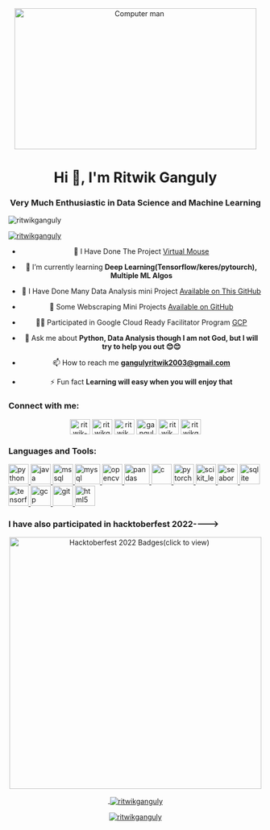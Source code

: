 <center><img    src="https://camo.githubusercontent.com/c1dcb74cc1c1835b1d716f5051499a2814c683c806b15f04b0eba492863703e9/68747470733a2f2f63646e2e6472696262626c652e636f6d2f75736572732f3733303730332f73637265656e73686f74732f363538313234332f6176656e746f2e676966" alt="Computer man" style="width:480px;height:280px;">
<h1 align="center">Hi 👋, I'm Ritwik Ganguly</h1>
<h3 align="center"> <b>Very Much Enthusiastic in Data Science and Machine Learning</b> </h3>

<p align="left"> <img src="https://komarev.com/ghpvc/?username=ritwikganguly&label=Profile%20views&color=0e75b6&style=flat" alt="ritwikganguly" /> </p>

<p align="left"> <a href="https://github.com/ryo-ma/github-profile-trophy"><img src="https://github-profile-trophy.vercel.app/?username=ritwikganguly" alt="ritwikganguly" /></a> </p>

- 🔭 I Have Done The Project [Virtual Mouse](https://github.com/RitwikGanguly/Virtual-Mouse-Project)

- 🌱 I’m currently learning **Deep Learning(Tensorflow/keres/pytourch), Multiple ML Algos**

- 👯 I Have Done Many Data Analysis mini Project [Available on This GitHub](https://github.com/RitwikGanguly/Data_Analysis_Ritwik)

- 🤖 Some Webscraping Mini Projects [Available on GitHub](https://github.com/RitwikGanguly/Flipkart_web_Scriping)

- 👨‍💻 Participated in Google Cloud Ready Facilitator Program [GCP](https://www.cloudskillsboost.google/public_profiles/09d6bb50-16a4-4af2-8c67-9ea32c87d37c)

- 💬 Ask me about **Python, Data Analysis though I am not God, but I will try to help you out 😊😊**

- 📫 How to reach me **gangulyritwik2003@gmail.com**

- ⚡ Fun fact **Learning will easy when you will enjoy that**

<h3 align="left"><b>Connect with me:</b></h3>
<p align="left">

<a href="https://linkedin.com/in/ritwik-ganguly-148aa2203" target="blank"><img align="center" src="https://www.svgrepo.com/show/110195/linkedin.svg" alt="ritwik-ganguly-148aa2203" height="30" width="40" /></a>
<a href="https://kaggle.com/ritwikganguly" target="blank"><img align="center" src="https://www.vectorlogo.zone/logos/kaggle/kaggle-ar21.svg" alt="ritwikganguly" height="30" width="40" /></a>
<a href="https://www.codechef.com/users/ritwik_003" target="blank"><img align="center" src="https://cdn.jsdelivr.net/npm/simple-icons@3.1.0/icons/codechef.svg" alt="ritwik_003" height="30" width="40" /></a>
<a href="https://www.hackerrank.com/gangulyritwik201" target="blank"><img align="center" src="https://cdn.worldvectorlogo.com/logos/hackerrank.svg" alt="gangulyritwik201" height="30" width="40" /></a>
<a href="https://www.leetcode.com/ritwik_003" target="blank"><img align="center" src="https://cdn.iconscout.com/icon/free/png-256/leetcode-3521542-2944960.png?f=avif&w=128" alt="ritwik_003" height="30" width="40" /></a>
<a href="https://dev.to/ritwikganguly" target="blank"><img align="center" src="https://img.icons8.com/windows/256/dev.png" alt="ritwikganguly" height="30" width="40" /></a>
</p>

<h3 align="left"><b>Languages and Tools:</b></h3>
<p align="left"> <a href="https://www.python.org" target="_blank" rel="noreferrer"> <img src="https://upload.wikimedia.org/wikipedia/commons/c/c3/Python-logo-notext.svg" alt="python" width="40" height="40"/> </a> <a href="https://www.java.com" target="_blank" rel="noreferrer"> <img src="https://upload.wikimedia.org/wikipedia/ml/2/2e/Java_Logo.svg" alt="java" width="40" height="40"/> </a> <a href="https://www.microsoft.com/en-us/sql-server" target="_blank" rel="noreferrer"> <img src="https://www.svgrepo.com/show/303229/microsoft-sql-server-logo.svg" alt="mssql" width="40" height="40"/> </a> <a href="https://www.mysql.com/" target="_blank" rel="noreferrer"> <img src="https://www.vectorlogo.zone/logos/mysql/mysql-horizontal.svg" alt="mysql" width="50" height="40"/> </a> <a href="https://opencv.org/" target="_blank" rel="noreferrer"> <img src="https://www.vectorlogo.zone/logos/opencv/opencv-icon.svg" alt="opencv" width="40" height="40"/> </a> <a href="https://pandas.pydata.org/" target="_blank" rel="noreferrer"> <img src="https://upload.wikimedia.org/wikipedia/commons/thumb/e/ed/Pandas_logo.svg/768px-Pandas_logo.svg.png?20200209204934" alt="pandas" width="50" height="40"/> </a> <a href="https://www.cprogramming.com/" target="_blank" rel="noreferrer"> <img src="https://upload.wikimedia.org/wikipedia/commons/thumb/1/18/C_Programming_Language.svg/570px-C_Programming_Language.svg.png?20201031132917" alt="c" width="40" height="40"/> </a> <a href="https://pytorch.org/" target="_blank" rel="noreferrer"> <img src="https://www.vectorlogo.zone/logos/pytorch/pytorch-icon.svg" alt="pytorch" width="40" height="40"/> </a> <a href="https://scikit-learn.org/" target="_blank" rel="noreferrer"> <img src="https://upload.wikimedia.org/wikipedia/commons/0/05/Scikit_learn_logo_small.svg" alt="scikit_learn" width="40" height="40"/> </a> <a href="https://seaborn.pydata.org/" target="_blank" rel="noreferrer"> <img src="https://seaborn.pydata.org/_images/logo-mark-lightbg.svg" alt="seaborn" width="40" height="40"/> </a> <a href="https://www.sqlite.org/" target="_blank" rel="noreferrer"> <img src="https://www.vectorlogo.zone/logos/sqlite/sqlite-icon.svg" alt="sqlite" width="40" height="40"/> </a> <a href="https://www.tensorflow.org" target="_blank" rel="noreferrer"> <img src="https://www.vectorlogo.zone/logos/tensorflow/tensorflow-icon.svg" alt="tensorflow" width="40" height="40"/> </a> <a href="https://cloud.google.com" target="_blank" rel="noreferrer"> <img src="https://www.vectorlogo.zone/logos/google_cloud/google_cloud-icon.svg" alt="gcp" width="40" height="40"/> </a> <a href="https://git-scm.com/" target="_blank" rel="noreferrer"> <img src="https://www.vectorlogo.zone/logos/git-scm/git-scm-icon.svg" alt="git" width="40" height="40"/> </a> <a href="https://www.w3.org/html/" target="_blank" rel="noreferrer"> <img src="https://upload.wikimedia.org/wikipedia/commons/thumb/6/61/HTML5_logo_and_wordmark.svg/768px-HTML5_logo_and_wordmark.svg.png?20170517184425" alt="html5" width="40" height="40"/> </a> </p>

<h3 align="left"><b>I have also participated in hacktoberfest 2022----></b></h3>
<center><a href="https://drive.google.com/uc?export=view&id=141SQoalVU09eypOj5XNzrxl5NtNbxuaG">
    <img src="https://drive.google.com/uc?export=view&id=141SQoalVU09eypOj5XNzrxl5NtNbxuaG"
    style="width: 500px; max-width: 100%; height: auto"
    title="Hacktoberfest 2022 Badges(click to view)" />

<p>&nbsp;<img align="center" src="https://github-readme-stats.vercel.app/api?username=ritwikganguly&show_icons=true&locale=en" alt="ritwikganguly" /></p>

<p><img align="center" src="https://github-readme-streak-stats.herokuapp.com/?user=ritwikganguly&" alt="ritwikganguly" /></p>
